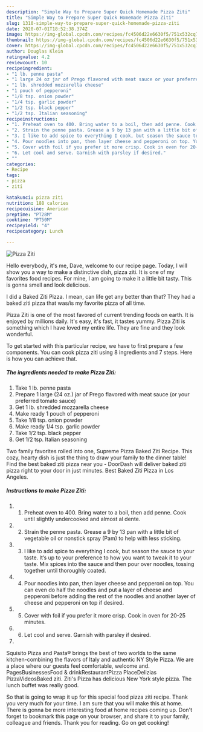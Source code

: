 ```yaml
---
description: "Simple Way to Prepare Super Quick Homemade Pizza Ziti"
title: "Simple Way to Prepare Super Quick Homemade Pizza Ziti"
slug: 1310-simple-way-to-prepare-super-quick-homemade-pizza-ziti
date: 2020-07-01T18:52:38.374Z
image: https://img-global.cpcdn.com/recipes/fc4506d22e6630f5/751x532cq70/pizza-ziti-recipe-main-photo.jpg
thumbnail: https://img-global.cpcdn.com/recipes/fc4506d22e6630f5/751x532cq70/pizza-ziti-recipe-main-photo.jpg
cover: https://img-global.cpcdn.com/recipes/fc4506d22e6630f5/751x532cq70/pizza-ziti-recipe-main-photo.jpg
author: Douglas Klein
ratingvalue: 4.2
reviewcount: 10
recipeingredient:
- "1 lb. penne pasta"
- "1 large 24 oz jar of Prego flavored with meat sauce or your preferred tomato sauce"
- "1 lb. shredded mozzarella cheese"
- "1 pouch of pepperoni"
- "1/8 tsp. onion powder"
- "1/4 tsp. garlic powder"
- "1/2 tsp. black pepper"
- "1/2 tsp. Italian seasoning"
recipeinstructions:
- "1. Preheat oven to 400. Bring water to a boil, then add penne. Cook until slightly undercooked and almost al dente."
- "2. Strain the penne pasta. Grease a 9 by 13 pan with a little bit of vegetable oil or nonstick spray (Pam) to help with less sticking."
- "3. I like to add spice to everything I cook, but season the sauce to your taste. It’s up to your preference to how you want to tweak it to your taste. Mix spices into the sauce and then pour over noodles, tossing together until thoroughly coated."
- "4. Pour noodles into pan, then layer cheese and pepperoni on top. You can even do half the noodles and put a layer of cheese and pepperoni before adding the rest of the noodles and another layer of cheese and pepperoni on top if desired."
- "5. Cover with foil if you prefer it more crisp. Cook in oven for 20-25 minutes."
- "6. Let cool and serve. Garnish with parsley if desired."
- ""
categories:
- Recipe
tags:
- pizza
- ziti

katakunci: pizza ziti 
nutrition: 188 calories
recipecuisine: American
preptime: "PT28M"
cooktime: "PT50M"
recipeyield: "4"
recipecategory: Lunch

---
```



![Pizza Ziti](https://img-global.cpcdn.com/recipes/fc4506d22e6630f5/751x532cq70/pizza-ziti-recipe-main-photo.jpg)

Hello everybody, it's me, Dave, welcome to our recipe page. Today, I will show you a way to make a distinctive dish, pizza ziti. It is one of my favorites food recipes. For mine, I am going to make it a little bit tasty. This is gonna smell and look delicious.

I did a Baked Ziti Pizza. I mean, can life get any better than that? They had a baked ziti pizza that was/is my favorite pizza of all time.

Pizza Ziti is one of the most favored of current trending foods on earth. It is enjoyed by millions daily. It's easy, it's fast, it tastes yummy. Pizza Ziti is something which I have loved my entire life. They are fine and they look wonderful.


To get started with this particular recipe, we have to first prepare a few components. You can cook pizza ziti using 8 ingredients and 7 steps. Here is how you can achieve that.

<!--inarticleads1-->

##### The ingredients needed to make Pizza Ziti:

1. Take 1 lb. penne pasta
1. Prepare 1 large (24 oz.) jar of Prego flavored with meat sauce (or your preferred tomato sauce)
1. Get 1 lb. shredded mozzarella cheese
1. Make ready 1 pouch of pepperoni
1. Take 1/8 tsp. onion powder
1. Make ready 1/4 tsp. garlic powder
1. Take 1/2 tsp. black pepper
1. Get 1/2 tsp. Italian seasoning


Two family favorites rolled into one, Supreme Pizza Baked Ziti Recipe. This cozy, hearty dish is just the thing to draw your family to the dinner table! Find the best baked ziti pizza near you - DoorDash will deliver baked ziti pizza right to your door in just minutes. Best Baked Ziti Pizza in Los Angeles. 

<!--inarticleads2-->

##### Instructions to make Pizza Ziti:

1. 1. Preheat oven to 400. Bring water to a boil, then add penne. Cook until slightly undercooked and almost al dente.
1. 2. Strain the penne pasta. Grease a 9 by 13 pan with a little bit of vegetable oil or nonstick spray (Pam) to help with less sticking.
1. 3. I like to add spice to everything I cook, but season the sauce to your taste. It’s up to your preference to how you want to tweak it to your taste. Mix spices into the sauce and then pour over noodles, tossing together until thoroughly coated.
1. 4. Pour noodles into pan, then layer cheese and pepperoni on top. You can even do half the noodles and put a layer of cheese and pepperoni before adding the rest of the noodles and another layer of cheese and pepperoni on top if desired.
1. 5. Cover with foil if you prefer it more crisp. Cook in oven for 20-25 minutes.
1. 6. Let cool and serve. Garnish with parsley if desired.
1. 


Squisito Pizza and Pasta® brings the best of two worlds to the same kitchen-combining the flavors of Italy and authentic NY Style Pizza. We are a place where our guests feel comfortable, welcome and. PagesBusinessesFood &amp; drinkRestaurantPizza PlaceDelizias PizzaVideosBaked ziti. Ziti&#39;s Pizza has delicious New York style pizza. The lunch buffet was really good. 

So that is going to wrap it up for this special food pizza ziti recipe. Thank you very much for your time. I am sure that you will make this at home. There is gonna be more interesting food at home recipes coming up. Don't forget to bookmark this page on your browser, and share it to your family, colleague and friends. Thank you for reading. Go on get cooking!
